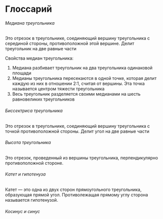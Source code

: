 # Глоссарий
###### Медиана треугольника 
Это отрезок в треугольнике, соединяющий вершину треугольника с серединой стороны, противоположной этой вершине. Делит треугольник на две равные части

Свойства медиан треугольника:
1. Медиана разбивает треугольник на два треугольника одинаковой площади
2. Медианы треугольника пересекаются в одной точке, которая делит каждую из них в отношении 2:1, считая от вершины. Эта точка называется центром тяжести треугольника
3. Весь треугольник разделяется своими медианами на шесть равновеликих треугольников
###### Биссектриса треугольника
Это отрезок в треугольнике, соединяющий вершину треугольника с точкой противоположной стороны. Делит угол на две равные части
###### Высота треугольника
Это отрезок, проведенный из вершины треугольника, перпендикулярно противоположной стороне.
###### Катет и гипотенуза
Катет — это одна из двух сторон прямоугольного треугольника, образующая прямой угол. Противолежащая прямому углу сторона называется гипотенузой.
###### Косинус и синус
